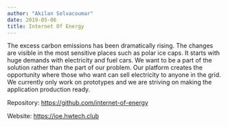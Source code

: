 ```yaml
---
author: "Akilan Selvacoumar"
date: 2019-05-06
title: Internet Of Energy
---
```


 The excess carbon emissions has been dramatically rising. The changes are visible in the most sensitive places such as polar ice caps. It starts with huge demands with electricity and fuel cars. We want to be a part of the solution rather than the part of our problem. Our platform creates the opportunity where those who want can sell electricity to anyone in the grid. We currently only work on prototypes and we are striving on making the application production ready.

Repository: https://github.com/internet-of-energy

Website: https://ioe.hwtech.club
